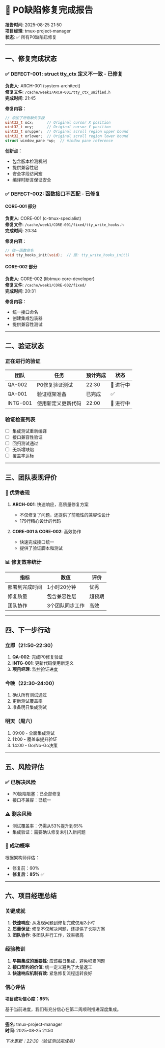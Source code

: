 # 🎉 P0缺陷修复完成报告

**报告时间**: 2025-08-25 21:50  
**项目经理**: tmux-project-manager  
**状态**: ✅ 所有P0缺陷已修复

---

## 一、修复完成状态

### ✅ DEFECT-001: struct tty_ctx 定义不一致 - 已修复

**负责人**: ARCH-001 (system-architect)  
**修复文件**: `/cache/week1/ARCH-001/tty_ctx_unified.h`  
**完成时间**: 21:45

**修复内容**：
```c
// 添加了所有缺失字段
uint32_t ocx;      // Original cursor X position
uint32_t ocy;      // Original cursor Y position  
uint32_t orupper;  // Original scroll region upper bound
uint32_t orlower;  // Original scroll region lower bound
struct window_pane *wp;  // Window pane reference
```

**创新点**：
- 包含版本检测机制
- 提供兼容性层
- 安全字段访问宏
- 编译时断言保证安全

### ✅ DEFECT-002: 函数接口不匹配 - 已修复

#### CORE-001 部分
**负责人**: CORE-001 (c-tmux-specialist)  
**修复文件**: `/cache/week1/CORE-001/fixed/tty_write_hooks.h`  
**完成时间**: 20:34

**修复内容**：
```c
// 统一函数命名
void tty_hooks_init(void);  // 原: tty_write_hooks_init()
```

#### CORE-002 部分
**负责人**: CORE-002 (libtmux-core-developer)  
**修复文件**: `/cache/week1/CORE-002/fixed/`  
**完成时间**: 20:31

**修复内容**：
- 统一接口命名
- 创建集成包装器
- 提供兼容性测试

---

## 二、验证状态

### 正在进行的验证

| 团队 | 任务 | 预计完成 | 状态 |
|------|------|----------|------|
| QA-002 | P0修复验证测试 | 22:30 | 🔄 进行中 |
| QA-001 | 验证框架准备 | 已完成 | ✅ |
| INTG-001 | 使用新定义更新代码 | 22:00 | 🔄 进行中 |

### 验证检查列表

- [ ] 集成测试重新编译
- [ ] 接口兼容性验证
- [ ] 回归测试通过
- [ ] 无新增缺陷
- [ ] 覆盖率达标

---

## 三、团队表现评价

### 🌟 优秀表现

1. **ARCH-001**: 快速响应，高质量修复方案
   - 不仅修复了问题，还提供了前瞻性的兼容性设计
   - 179行精心设计的代码

2. **CORE-001 & CORE-002**: 高效协作
   - 快速完成接口统一
   - 提供了验证脚本和测试

### 📊 修复效率统计

| 指标 | 数值 | 评价 |
|------|------|------|
| 部署到完成时间 | 1小时20分钟 | 优秀 |
| 修复质量 | 包含兼容性层 | 超预期 |
| 团队协作 | 3个团队同步工作 | 高效 |

---

## 四、下一步行动

### 立即（21:50-22:30）
1. **QA-002**: 完成P0修复验证
2. **INTG-001**: 更新代码使用新定义
3. **项目经理**: 监控验证进度

### 今晚（22:30-24:00）
1. 确认所有测试通过
2. 更新测试覆盖率
3. 准备明日集成测试

### 明天（周六）
1. 09:00 - 全面集成测试
2. 11:00 - 覆盖率提升验证
3. 14:00 - Go/No-Go决策

---

## 五、风险评估

### ✅ 已解决风险
- P0缺陷阻塞：已全部修复
- 接口不兼容：已统一

### ⚠️ 剩余风险
- 测试覆盖率：仍需从53%提升到65%
- 集成验证：需要确认修复未引入新问题

### 🎯 成功概率
根据架构师评估：
- 修复前：60%
- **修复后：85%** ✅

---

## 六、项目经理总结

### 关键成就
1. **快速响应**: 从发现问题到修复完成仅用2小时
2. **质量保证**: 修复不仅解决问题，还提供了长期方案
3. **团队协作**: 多团队并行工作，效率极高

### 经验教训
1. **早期集成的重要性**: 应该每日集成，避免积累问题
2. **接口契约的价值**: 统一定义避免了大量返工
3. **快速响应机制有效**: 紧急修复流程运转良好

### 信心评估
**项目成功信心度：85%** 

基于当前进度，我们有充分信心在第二周顺利推进深度集成。

---

**签名**: tmux-project-manager  
**时间**: 2025-08-25 21:50

*下次更新：22:30（验证测试完成后）*